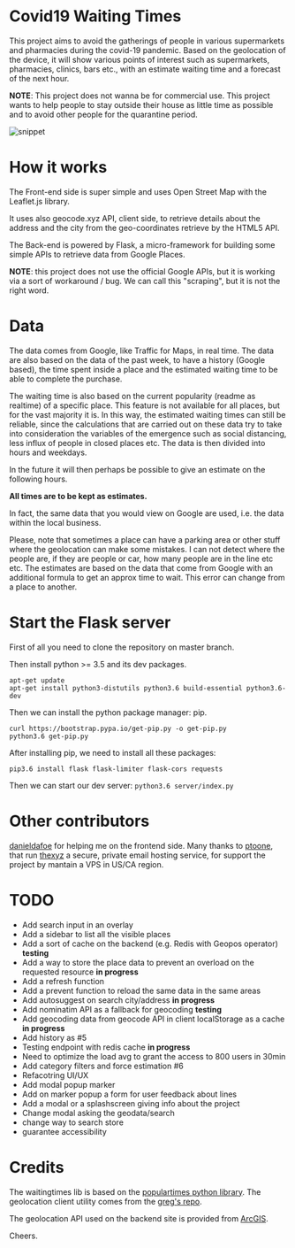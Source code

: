 # Covid19 Waiting Times

This project aims to avoid the gatherings of people in various supermarkets and pharmacies during the covid-19 pandemic. Based on the geolocation of the device, it will show various points of interest such as supermarkets, pharmacies, clinics, bars etc., with an estimate waiting time and a forecast of the next hour.

**NOTE**: This project does not wanna be for commercial use. This project wants to help people to stay outside their house as little time as possible and to avoid other people for the quarantine period.

![snippet](https://raw.githubusercontent.com/TheJoin95/covid19-market-waiting-times/master/client/assets/map.png)

# How it works

The Front-end side is super simple and uses Open Street Map with the Leaflet.js library.

It uses also geocode.xyz API, client side, to retrieve details about the address and the city from the geo-coordinates retrieve by the HTML5 API.

The Back-end is powered by Flask, a micro-framework for building some simple APIs to retrieve data from Google Places.

**NOTE**: this project does not use the official Google APIs, but it is working via a sort of workaround / bug. We can call this "scraping", but it is not the right word.

# Data

The data comes from Google, like Traffic for Maps, in real time. The data are also based on the data of the past week, to have a history (Google based), the time spent inside a place and the estimated waiting time to be able to complete the purchase.

The waiting time is also based on the current popularity (readme as realtime) of a specific place. This feature is not available for all places, but for the vast majority it is. In this way, the estimated waiting times can still be reliable, since the calculations that are carried out on these data try to take into consideration the variables of the emergence such as social distancing, less influx of people in closed places etc.
The data is then divided into hours and weekdays.

In the future it will then perhaps be possible to give an estimate on the following hours.

**All times are to be kept as estimates.**

In fact, the same data that you would view on Google are used, i.e. the data within the local business.

Please, note that sometimes a place can have a parking area or other stuff where the geolocation can make some mistakes. I can not detect where the people are, if they are people or car, how many people are in the line etc etc. The estimates are based on the data that come from Google with an additional formula to get an approx time to wait. This error can change from a place to another.

# Start the Flask server

First of all you need to clone the repository on master branch.

Then install python >= 3.5 and its dev packages.
```
apt-get update
apt-get install python3-distutils python3.6 build-essential python3.6-dev
```

Then we can install the python package manager: pip.
```
curl https://bootstrap.pypa.io/get-pip.py -o get-pip.py
python3.6 get-pip.py 
```

After installing pip, we need to install all these packages:
```
pip3.6 install flask flask-limiter flask-cors requests
```

Then we can start our dev server:
`python3.6 server/index.py`

# Other contributors
[danieldafoe](https://github.com/danieldafoe) for helping me on the frontend side.
Many thanks to [ptoone](https://github.com/ptoone), that run [thexyz](https://www.thexyz.com/) a secure, private email hosting service, for support the project by mantain a VPS in US/CA region.

# TODO

- Add search input in an overlay
- Add a sidebar to list all the visible places
- Add a sort of cache on the backend (e.g. Redis with Geopos operator) **testing**
- Add a way to store the place data to prevent an overload on the requested resource **in progress**
- Add a refresh function
- Add a prevent function to reload the same data in the same areas
- Add autosuggest on search city/address **in progress**
- Add nominatim API as a fallback for geocoding **testing**
- Add geocoding data from geocode API in client localStorage as a cache **in progress**
- Add history as #5
- Testing endpoint with redis cache **in progress**
- Need to optimize the load avg to grant the access to 800 users in 30min
- Add category filters and force estimation #6
- Refacotring UI/UX
- Add modal popup marker
- Add on marker popup a form for user feedback about lines
- Add a modal or a splashscreen giving info about the project
- Change modal asking the geodata/search
- change way to search store
- guarantee accessibility


# Credits

The waitingtimes lib is based on the [populartimes python library](https://github.com/m-wrzr/populartimes/).
The geolocation client utility comes from the [greg's repo](https://github.com/gregsramblings/getAccurateCurrentPosition).

The geolocation API used on the backend site is provided from [ArcGIS](https://developers.arcgis.com/).

Cheers.
